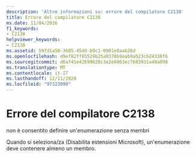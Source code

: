 ```yaml
---
description: 'Altre informazioni su: errore del compilatore C2138'
title: Errore del compilatore C2138
ms.date: 11/04/2016
f1_keywords:
- C2138
helpviewer_keywords:
- C2138
ms.assetid: 59fd1a58-3605-45dd-b9c1-0981e8aab26d
ms.openlocfilehash: d9ef82ff85529b25a0378b9aab9a523cb24338f6
ms.sourcegitcommit: d6af41e42699628c3e2e6063ec7b03931a49a098
ms.translationtype: MT
ms.contentlocale: it-IT
ms.lasthandoff: 12/11/2020
ms.locfileid: "97323090"
---
```

# <a name="compiler-error-c2138"></a>Errore del compilatore C2138

non è consentito definire un'enumerazione senza membri

Quando si seleziona/za (Disabilita estensioni Microsoft), un'enumerazione deve contenere almeno un membro.

